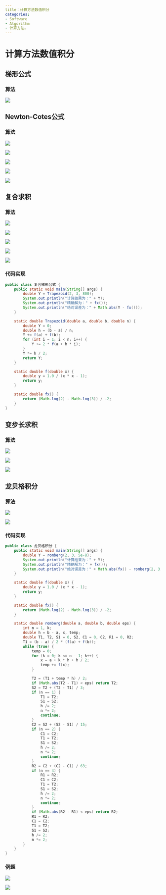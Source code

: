 ```yaml
---
title：计算方法数值积分
categories:
- Software
- Algorithm
- 计算方法。
---
```

# 计算方法数值积分

## 梯形公式

### 算法

![](https://raw.githubusercontent.com/LuShan123888/Files/main/Pictures/2020-12-10-1w8k4KhfuAo9yU5.png)

## Newton-Cotes公式

### 算法

![](https://raw.githubusercontent.com/LuShan123888/Files/main/Pictures/2020-12-10-HwslW5KxSkNQALR.png)

![](https://raw.githubusercontent.com/LuShan123888/Files/main/Pictures/2020-12-10-JZ2CyNWoqjrcn8k.png)

![](https://raw.githubusercontent.com/LuShan123888/Files/main/Pictures/2020-12-10-NxdBwnXStoA7fZr.png)

![](https://raw.githubusercontent.com/LuShan123888/Files/main/Pictures/2020-12-10-WAGk7d6EfJLpVsO.png)

![](https://raw.githubusercontent.com/LuShan123888/Files/main/Pictures/2020-12-10-fJULrkoimFIEtwl.png)

## 复合求积

### 算法

![](https://raw.githubusercontent.com/LuShan123888/Files/main/Pictures/2020-12-10-RGjdzH9PtcC6WBl.png)

![](https://raw.githubusercontent.com/LuShan123888/Files/main/Pictures/2020-12-10-cgeLGYj8Z7NW3fx.png)

![](https://raw.githubusercontent.com/LuShan123888/Files/main/Pictures/2020-12-10-p9sbiLC5RXBDZHl.png)

![](https://raw.githubusercontent.com/LuShan123888/Files/main/Pictures/2020-12-10-sdfsd.png)

![](https://raw.githubusercontent.com/LuShan123888/Files/main/Pictures/2020-12-10-1ZIsynNrBWOxXiR.png)

### 代码实现

```java
public class 复合梯形公式 {
    public static void main(String[] args) {
        double Y = Trapezoid(2, 3, 800);
        System.out.println("计算结果为：" + Y);
        System.out.println("精确解为：" + fx());
        System.out.println("绝对误差为：" + Math.abs(Y - fx()));
    }

    static double Trapezoid(double a, double b, double n) {
        double Y = 0;
        double h = (b - a) / n;
        Y += f(a) + f(b);
        for (int i = 1; i < n; i++) {
            Y += 2 * f(a + h * i);
        }
        Y *= h / 2;
        return Y;
    }

    static double f(double x) {
        double y = 1.0 / (x * x - 1);
        return y;
    }

    static double fx() {
        return (Math.log(2) - Math.log(3)) / -2;
    }
}
```

## 变步长求积

### 算法

![](https://raw.githubusercontent.com/LuShan123888/Files/main/Pictures/2020-12-10-toT9zwbfDSN4VuR.png)

![](https://raw.githubusercontent.com/LuShan123888/Files/main/Pictures/2020-12-10-VgquUSpPR78GxOH.png)

![](https://raw.githubusercontent.com/LuShan123888/Files/main/Pictures/2020-12-10-FiYIXgjx3s6qhEH.png)

## 龙贝格积分

### 算法

![](https://raw.githubusercontent.com/LuShan123888/Files/main/Pictures/2020-12-10-atAqUzjBObIyr2D.png)

![](https://raw.githubusercontent.com/LuShan123888/Files/main/Pictures/2020-12-10-UIQPOJMv95HDeSW.png)

### 代码实现

```java
public class 龙贝格积分 {
    public static void main(String[] args) {
        double Y = romberg(2, 3, 5e-8);
        System.out.println("计算结果为：" + Y);
        System.out.println("精确解为：" + fx());
        System.out.println("绝对误差为：" + Math.abs(fx() - romberg(2, 3, 5e-5)));
    }

    static double f(double x) {
        double y = 1.0 / (x * x - 1);
        return y;
    }

    static double fx() {
        return (Math.log(2) - Math.log(3)) / -2;
    }

    static double romberg(double a, double b, double eps) {
        int n = 1, k;
        double h = b - a, x, temp;
        double T1, T2, S1 = 0, S2, C1 = 0, C2, R1 = 0, R2;
        T1 = (b - a) / 2 * (f(a) + f(b));
        while (true) {
            temp = 0;
            for (k = 0; k <= n - 1; k++) {
                x = a + k * h + h / 2;
                temp += f(x);
            }

            T2 = (T1 + temp * h) / 2;
            if (Math.abs(T2 - T1) < eps) return T2;
            S2 = T2 + (T2 - T1) / 3;
            if (n == 1) {
                T1 = T2;
                S1 = S2;
                h /= 2;
                n *= 2;
                continue;
            }
            C2 = S2 + (S2 - S1) / 15;
            if (n == 2) {
                C1 = C2;
                T1 = T2;
                S1 = S2;
                h /= 2;
                n *= 2;
                continue;
            }
            R2 = C2 + (C2 - C1) / 63;
            if (n == 4) {
                R1 = R2;
                C1 = C2;
                T1 = T2;
                S1 = S2;
                h /= 2;
                n *= 2;
                continue;
            }
            if (Math.abs(R2 - R1) < eps) return R2;
            R1 = R2;
            C1 = C2;
            T1 = T2;
            S1 = S2;
            h /= 2;
            n *= 2;
        }
    }
}
```

### 例题

![](https://raw.githubusercontent.com/LuShan123888/Files/main/Pictures/2020-12-10-l5i16BwAbCPDJWI.jpg)

![](https://raw.githubusercontent.com/LuShan123888/Files/main/Pictures/2020-12-10-TSPxZscWXik274O.png)